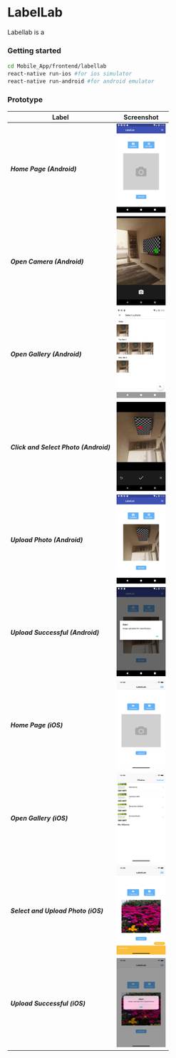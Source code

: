 # LabelLab
Labellab is a


### Getting started
```bash
cd Mobile_App/frontend/labellab
react-native run-ios #for ios simulator
react-native run-android #for android emulator
```
### Prototype


| Label        | Screenshot     |
| ------------- |:-------------:|
| ***Home Page (Android)***     | <img src='img/and1.png' height=200 width=110> |
| ***Open Camera (Android)***  | <img src='img/and2.png' height=200 width=110>  |  
| ***Open Gallery (Android)***| <img src='img/and6.png' height=200 width=110>|    
| ***Click and Select Photo (Android)***| <img src='img/and3.png' height=200 width=110>   |  
| ***Upload Photo (Android)***| <img src='img/and4.png' height=200 width=110>    |  
| ***Upload Successful (Android)*** | <img src='img/and5.png' height=200 width=110>   |  
| ***Home Page (iOS)*** | <img src='img/ios1.png' height=200 width=110>    |  
| ***Open Gallery (iOS)***| <img src='img/ios2.png' height=200 width=110>  |  
| ***Select and Upload Photo (iOS)***| <img src='img/ios3.png' height=200 width=110>     |  
| ***Upload Successful (iOS)***| <img src='img/ios4.png' height=200 width=110>    |  
